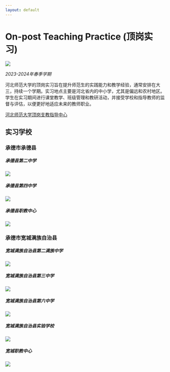 ```yaml
---
layout: default
---
```


# On-post Teaching Practice (顶岗实习)

![](./image/On-Post-Teaching-Practice.jpg)

*2023-2024年春季学期*

河北师范大学的顶岗实习旨在提升师范生的实践能力和教学经验，通常安排在大三，持续一个学期。实习地点主要是河北省内的中小学，尤其是偏远和农村地区。学生在实习期间进行课堂教学、班级管理和教研活动，并接受学校和指导教师的监督与评估，以便更好地适应未来的教师职业。

[河北师范大学顶岗支教指导中心](http://dgsxb.hebtu.edu.cn/)

## 实习学校

### 承德市承德县

##### 承德县第二中学

![](./image/chengde_erzhong.jpg)

##### 承德县第四中学

![](./image/chengde_sizhong.jpg)

##### 承德县职教中心

![](./image/chengde_zhijiao.jpg)

### 承德市宽城满族自治县

##### 宽城满族自治县第二满族中学

![](./image/kuancheng_erzhong.jpg)

##### 宽城满族自治县第三中学

![](./image/kuancheng_sanzhong.jpg)

##### 宽城满族自治县第六中学

![](./image/kuancheng_liuzhong.jpg)

##### 宽城满族自治县实验学校

![](./image/kuancheng_shiyan.jpg)

##### 宽城职教中心

![](./image/kuancheng_zhijiao.jpg)